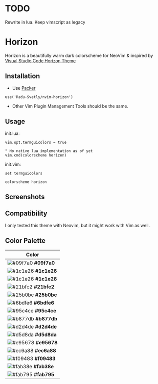 # TODO

Rewrite in lua. Keep vimscript as legacy

# Horizon

Horizon is a beautifully warm dark colorscheme for NeoVim & inspired by [Visual Studio Code Horizon Theme](https://marketplace.visualstudio.com/items?itemName=jolaleye.horizon-theme-vscode)

## Installation

- Use [Packer](https://github.com/wbthomason/packer.nvim)

```
use('Radu-Svetly/nvim-horizon')
```

- Other Vim Plugin Management Tools should be the same.

## Usage

init.lua:

```vim
vim.opt.termguicolors = true

" No native lua implementation as of yet
vim.cmd(colorscheme horizon)  
```

init.vim:

```vim
set termguicolors

colorscheme horizon
```

## Screenshots



## Compatibility

I only tested this theme with Neovim, but it might work with Vim as well.

## Color Palette

| Color                                                                |
| -------------------------------------------------------------------- |
| ![#09f7a0](https://placehold.it/15/09f7a0/000000?text=+) **#09f7a0** |
| ![#1c1e26](https://placehold.it/15/1c1e26/000000?text=+) **#1c1e26** |
| ![#1c1e26](https://placehold.it/15/1c1e26/000000?text=+) **#1c1e26** |
| ![#21bfc2](https://placehold.it/15/21bfc2/000000?text=+) **#21bfc2** |
| ![#25b0bc](https://placehold.it/15/25b0bc/000000?text=+) **#25b0bc** |
| ![#6bdfe6](https://placehold.it/15/6bdfe6/000000?text=+) **#6bdfe6** |
| ![#95c4ce](https://placehold.it/15/95c4ce/000000?text=+) **#95c4ce** |
| ![#b877db](https://placehold.it/15/b877db/000000?text=+) **#b877db** |
| ![#d2d4de](https://placehold.it/15/d2d4de/000000?text=+) **#d2d4de** |
| ![#d5d8da](https://placehold.it/15/d5d8da/000000?text=+) **#d5d8da** |
| ![#e95678](https://placehold.it/15/e95678/000000?text=+) **#e95678** |
| ![#ec6a88](https://placehold.it/15/ec6a88/000000?text=+) **#ec6a88** |
| ![#f09483](https://placehold.it/15/f09483/000000?text=+) **#f09483** |
| ![#fab38e](https://placehold.it/15/fab38e/000000?text=+) **#fab38e** |
| ![#fab795](https://placehold.it/15/fab795/000000?text=+) **#fab795** |
